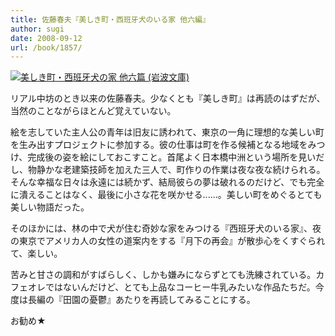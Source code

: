 ```yaml
---
title: 佐藤春夫『美しき町・西班牙犬のいる家 他六編』
author: sugi
date: 2008-09-12
url: /book/1857/
---
```

<a href="http://www.amazon.co.jp/exec/obidos/ASIN/4003107152/chezsugi-22/ref=nosim/" name="amazletlink" target="_blank"><img src="http://i1.wp.com/images-jp.amazon.com/images/G/09/icons/books/comingsoon_books.gif?w=660" alt="美しき町・西班牙犬の家 他六篇 (岩波文庫)" class="alignleft" data-recalc-dims="1" /></a>

リアル中坊のとき以来の佐藤春夫。少なくとも『美しき町』は再読のはずだが、当然のことながらほとんど覚えていない。

絵を志していた主人公の青年は旧友に誘われて、東京の一角に理想的な美しい町を生み出すプロジェクトに参加する。彼の仕事は町を作る候補となる地域をみつけ、完成後の姿を絵にしておこすこと。首尾よく日本橋中洲という場所を見いだし、物静かな老建築技師を加えた三人で、町作りの作業は夜な夜な続けられる。そんな幸福な日々は永遠には続かず、結局彼らの夢は破れるのだけど、でも完全に潰えることはなく、最後に小さな花を咲かせる......。美しい町をめぐるとても美しい物語だった。

そのほかには、林の中で犬が住む奇妙な家をみつける『西班牙犬のいる家』、夜の東京でアメリカ人の女性の道案内をする『月下の再会』が散歩心をくすぐられて、楽しい。

苦みと甘さの調和がすばらしく、しかも嫌みにならずとても洗練されている。カフェオレではないんだけど、とても上品なコーヒー牛乳みたいな作品たちだ。今度は長編の『田園の憂鬱』あたりを再読してみることにする。

お勧め★

